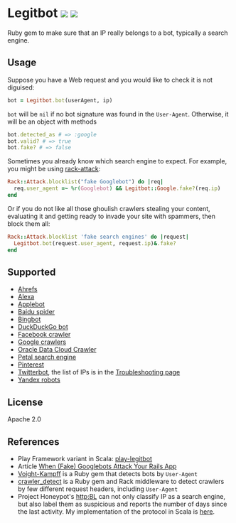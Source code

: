 # Legitbot ![](https://github.com/alaz/legitbot/workflows/build/badge.svg) ![](https://badge.fury.io/rb/legitbot.svg)

Ruby gem to make sure that an IP really belongs to a bot, typically a search
engine.

## Usage

Suppose you have a Web request and you would like to check it is not diguised:

```ruby
bot = Legitbot.bot(userAgent, ip)
```

`bot` will be `nil` if no bot signature was found in the `User-Agent`. Otherwise,
it will be an object with methods

```ruby
bot.detected_as # => :google
bot.valid? # => true
bot.fake? # => false
```

Sometimes you already know which search engine to expect. For example, you might
be using [rack-attack](https://github.com/kickstarter/rack-attack):

```ruby
Rack::Attack.blocklist("fake Googlebot") do |req|
  req.user_agent =~ %r(Googlebot) && Legitbot::Google.fake?(req.ip)
end
```

Or if you do not like all those ghoulish crawlers stealing your
content, evaluating it and getting ready to invade your site with spammers,
then block them all:

```ruby
Rack::Attack.blocklist 'fake search engines' do |request|
  Legitbot.bot(request.user_agent, request.ip)&.fake?
end
```

## Supported

* [Ahrefs](https://ahrefs.com/robot)
* [Alexa](https://support.alexa.com/hc/en-us/articles/360046707834-What-are-the-IP-addresses-for-Alexa-s-Certify-and-Site-Audit-crawlers-)
* [Applebot](https://support.apple.com/en-us/HT204683)
* [Baidu spider](http://help.baidu.com/question?prod_en=master&class=498&id=1000973)
* [Bingbot](https://blogs.bing.com/webmaster/2012/08/31/how-to-verify-that-bingbot-is-bingbot/)
* [DuckDuckGo bot](https://duckduckgo.com/duckduckbot)
* [Facebook crawler](https://developers.facebook.com/docs/sharing/webmasters/crawler)
* [Google crawlers](https://support.google.com/webmasters/answer/1061943)
* [Oracle Data Cloud Crawler](https://www.oracle.com/corporate/acquisitions/grapeshot/crawler.html)
* [Petal search engine](http://aspiegel.com/petalbot)
* [Pinterest](https://help.pinterest.com/en/articles/about-pinterest-crawler-0)
* [Twitterbot](https://developer.twitter.com/en/docs/tweets/optimize-with-cards/guides/getting-started), the list of IPs is in the [Troubleshooting page](https://developer.twitter.com/en/docs/tweets/optimize-with-cards/guides/troubleshooting-cards)
* [Yandex robots](https://yandex.com/support/webmaster/robot-workings/check-yandex-robots.xml)

## License

Apache 2.0

## References

* Play Framework variant in Scala: [play-legitbot](https://github.com/osinka/play-legitbot)
* Article [When (Fake) Googlebots Attack Your Rails App](http://jessewolgamott.com/blog/2015/11/17/when-fake-googlebots-attack-your-rails-app/)
* [Voight-Kampff](https://github.com/biola/Voight-Kampff) is a Ruby gem that
  detects bots by `User-Agent`
* [crawler_detect](https://github.com/loadkpi/crawler_detect) is a Ruby gem and Rack
  middleware to detect crawlers by few different request headers, including `User-Agent`
* Project Honeypot's
  [http:BL](https://www.projecthoneypot.org/httpbl_api.php) can not only
  classify IP as a search engine, but also label them as suspicious and
  reports the number of days since the last activity. My implementation of
  the protocol in Scala is [here](https://github.com/osinka/httpbl).
